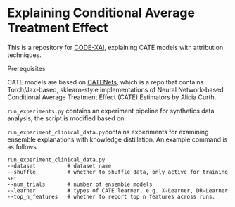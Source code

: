 # Explaining Conditional Average Treatment Effect 

This is a repository for [CODE-XAI](https://www.medrxiv.org/content/10.1101/2024.09.04.24312866v2), explaining CATE models with attribution techniques. 

Prerequisites

CATE models are based on [CATENets](https://github.com/AliciaCurth/CATENets), which is a repo that contains Torch/Jax-based, sklearn-style implementations of Neural Network-based Conditional Average Treatment Effect (CATE) Estimators by Alicia Curth. 

```run_experiments.py``` contains an experiment pipeline for synthetics data analysis, the script is modified based on 

```run_experiment_clinical_data.py```contains experiments for examining ensemble explanations with knowledge distillation. An example command is as follows
```
run_experiment_clinical_data.py
--dataset          # dataset name
--shuffle          # whether to shuffle data, only active for training set
--num_trials       # number of ensemble models
--learner          # types of CATE learner, e.g. X-Learner, DR-Learner
--top_n_features   # whether to report top n features across runs.
``` 



